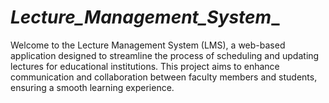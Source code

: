 # _Lecture_Management_System__
Welcome to the Lecture Management System (LMS), a web-based application designed to streamline the process of scheduling and updating lectures for educational institutions. This project aims to enhance communication and collaboration between faculty members and students, ensuring a smooth learning experience.
